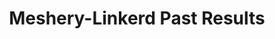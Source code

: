 ---
layout: past-results-layout
title: Meshery-Linkerd Past Results
permalink: installation/compatibility-matrix/meshery-linkerd-past-results
description: a complete compatibility matrix and project test status dashboard.
language: en
display-title: "false"
list: exclude
type: "project"
service-mesh: "meshery-linkerd"
subheading: Meshery-Linkerd
---